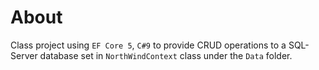 ﻿# About

Class project using `EF Core 5`, `C#9` to provide CRUD operations to a SQL-Server database set in `NorthWindContext` class under the `Data` folder.